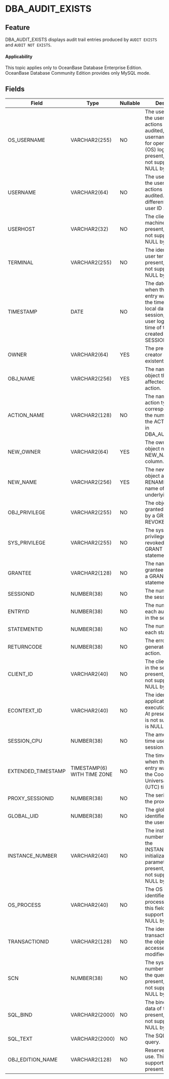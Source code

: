 DBA_AUDIT_EXISTS
=====================================

Feature
-----------

DBA_AUDIT_EXISTS displays audit trail entries produced by `AUDIT EXISTS` and `AUDIT NOT EXISTS`.

<main id="notice" >
    <h4>Applicability</h4>
    <p>This topic applies only to OceanBase Database Enterprise Edition. OceanBase Database Community Edition provides only MySQL mode. </p>
  </main>

Fields
-------------



| **Field**          | **Type**                    | Nullable | **Description**                                                                                                                                                                         |
|--------------------|-----------------------------|----------|-----------------------------------------------------------------------------------------------------------------------------------------------------------------------------------------|
| OS_USERNAME        | VARCHAR2(255)               | NO       | The username of the user whose actions were audited, where the username is used for operating system (OS) logon. At present, this field is not supported and is NULL by default.        |
| USERNAME           | VARCHAR2(64)                | NO       | The username of the user whose actions were audited. The value is different from the user ID .                                                                                          |
| USERHOST           | VARCHAR2(32)                | NO       | The client host machine name. At present, this field is not supported and is NULL by default.                                                                                           |
| TERMINAL           | VARCHAR2(255)               | NO       | The identifier of the user terminal. At present, this field is not supported and is NULL by default.                                                                                    |
| TIMESTAMP          | DATE                        | NO       | The date and time when the audit trail entry was created in the time zone of the local database session, that is, the user logon date and time of the entries created by AUDIT SESSION. |
| OWNER              | VARCHAR2(64)                | YES      | The predefined creator of the non-existent object.                                                                                                                                      |
| OBJ_NAME           | VARCHAR2(256)               | YES      | The name of the object that was affected by the action.                                                                                                                                 |
| ACTION_NAME        | VARCHAR2(128)               | NO       | The name of the action type corresponding to the numeric code in the ACTION column in DBA_AUDIT_TRAIL.                                                                                  |
| NEW_OWNER          | VARCHAR2(64)                | YES      | The owner of the object named in the NEW_NAME column.                                                                                                                                   |
| NEW_NAME           | VARCHAR2(256)               | YES      | The new name of an object after a RENAME or the name of the underlying object.                                                                                                          |
| OBJ_PRIVILEGE      | VARCHAR2(255)               | NO       | The object privilege granted or revoked by a GRANT or REVOKE statement.                                                                                                                 |
| SYS_PRIVILEGE      | VARCHAR2(255)               | NO       | The system privileges granted or revoked by a GRANT or REVOKE statement.                                                                                                                |
| GRANTEE            | VARCHAR2(128)               | NO       | The name of the grantee specified in a GRANT or REVOKE statement.                                                                                                                       |
| SESSIONID          | NUMBER(38)                  | NO       | The numeric ID of the session.                                                                                                                                                          |
| ENTRYID            | NUMBER(38)                  | NO       | The numeric ID for each audit trail entry in the session.                                                                                                                               |
| STATEMENTID        | NUMBER(38)                  | NO       | The numeric ID for each statement.                                                                                                                                                      |
| RETURNCODE         | NUMBER(38)                  | NO       | The error code generated by the action.                                                                                                                                                 |
| CLIENT_ID          | VARCHAR2(40)                | NO       | The client identifier in the session. At present, this field is not supported and is NULL by default.                                                                                   |
| ECONTEXT_ID        | VARCHAR2(40)                | NO       | The identifier of the application execution context. At present, this field is not supported and is NULL by default.                                                                    |
| SESSION_CPU        | NUMBER(38)                  | NO       | The amount of CPU time used by the session.                                                                                                                                             |
| EXTENDED_TIMESTAMP | TIMESTAMP(6) WITH TIME ZONE | NO       | The timestamp of when the audit trail entry was created in the Coordinated Universal Time (UTC) time zone.                                                                              |
| PROXY_SESSIONID    | NUMBER(38)                  | NO       | The serial number of the proxy session.                                                                                                                                                 |
| GLOBAL_UID         | NUMBER(38)                  | NO       | The global user identifier (UID) of the user.                                                                                                                                           |
| INSTANCE_NUMBER    | VARCHAR2(40)                | NO       | The instance number specified by the INSTANCE_NUMBER initialization parameter. At present, this field is not supported and is NULL by default.                                          |
| OS_PROCESS         | VARCHAR2(40)                | NO       | The OS process identifier of the process. At present, this field is not supported and is NULL by default.                                                                               |
| TRANSACTIONID      | VARCHAR2(128)               | NO       | The identifier of the transaction in which the object is accessed or modified.                                                                                                          |
| SCN                | NUMBER(38)                  | NO       | The system change number (SCN) of the query. At present, this field is not supported and is NULL by default.                                                                            |
| SQL_BIND           | VARCHAR2(2000)              | NO       | The bind variable data of the query. At present, this field is not supported and is NULL by default.                                                                                    |
| SQL_TEXT           | VARCHAR2(2000)              | NO       | The SQL text of the query.                                                                                                                                                              |
| OBJ_EDITION_NAME   | VARCHAR2(128)               | NO       | Reserved for future use. This field is not supported at present.                                                                                                                        |



